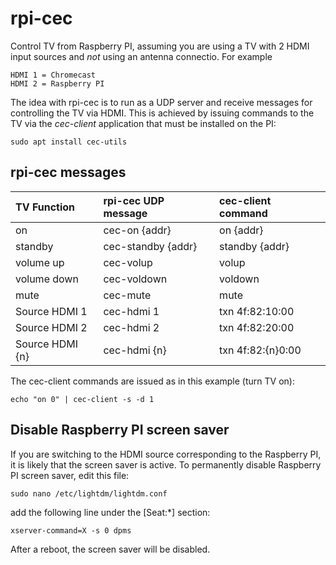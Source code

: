 # rpi-cec
Control TV from Raspberry PI, assuming you are using a TV with 2 HDMI input sources and *not* using an antenna connectio. For example

    HDMI 1 = Chromecast
    HDMI 2 = Raspberry PI

The idea with rpi-cec is to run as a UDP server and receive messages for controlling the TV via HDMI. This is achieved by issuing commands to the TV via the *cec-client* application that must be installed on the PI:

    sudo apt install cec-utils

## rpi-cec messages


| TV Function     | rpi-cec UDP message   | cec-client command     |
| :---            | :--------------       | :--------------------- |
| on              | cec-on {addr}         | on {addr}              |
| standby         | cec-standby {addr}    | standby {addr}         |
| volume up       | cec-volup             | volup                  |
| volume down     | cec-voldown           | voldown                |
| mute            | cec-mute              | mute                   |
| Source HDMI 1   | cec-hdmi 1            | txn 4f:82:10:00        |
| Source HDMI 2   | cec-hdmi 2            | txn 4f:82:20:00        |
| Source HDMI {n} | cec-hdmi {n}          | txn 4f:82:{n}0:00      |


The cec-client commands are issued as in this example (turn TV on):

    echo "on 0" | cec-client -s -d 1
	  
## Disable Raspberry PI screen saver

If you are switching to the HDMI source corresponding to the Raspberry PI, it is likely that the screen saver is active. To permanently disable Raspberry PI screen saver, edit this file:

    sudo nano /etc/lightdm/lightdm.conf
	 
add the following line under the [Seat:*] section: 

    xserver-command=X -s 0 dpms

After a reboot, the screen saver will be disabled.